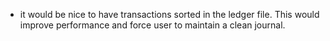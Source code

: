 - it would be nice to have transactions sorted in the ledger file. This
  would improve performance and force user to maintain a clean journal.
